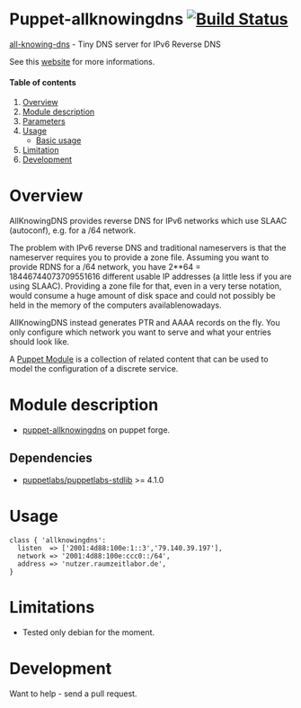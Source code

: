 # Puppet-allknowingdns [![Build Status](https://travis-ci.org/sbadia/puppet-allknowingdns.png?branch=master)](https://travis-ci.org/sbadia/puppet-allknowingdns)

[all-knowing-dns](https://metacpan.org/release/AllKnowingDNS) - Tiny DNS server for IPv6 Reverse DNS 

See this [website](http://all-knowing-dns.zekjur.net/) for more informations.

#### Table of contents

1. [Overview](#overview)
2. [Module description](#module-description)
3. [Parameters](#parameters)
4. [Usage](#usage)
    * [Basic usage](#basic-usage)
5. [Limitation](#limitation)
6. [Development](#development)

# Overview

AllKnowingDNS provides reverse DNS for IPv6 networks which use SLAAC (autoconf), e.g. for a /64 network.

The problem with IPv6 reverse DNS and traditional nameservers is that the nameserver requires you to provide a zone file. Assuming you want to provide RDNS for a /64 network, you have 2\*\*64 = 18446744073709551616 different usable IP addresses (a little less if you are using SLAAC). Providing a zone file for that, even in a very terse notation, would consume a huge amount of disk space and could not possibly be held in the memory of the computers availablenowadays.

AllKnowingDNS instead generates PTR and AAAA records on the fly. You only configure which network you want to serve and what your entries should look like.

A [Puppet Module](http://docs.puppetlabs.com/learning/modules1.html#modules) is a collection of related content that can be used to model the configuration of a discrete service.

# Module description

- [puppet-allknowingdns](http://forge.puppetlabs.com/sbadia/allknowingdns) on puppet forge.

## Dependencies
- [puppetlabs/puppetlabs-stdlib](https://github.com/puppetlabs/puppetlabs-stdlib) >= 4.1.0

# Usage

```puppet
class { 'allknowingdns':
  listen  => ['2001:4d88:100e:1::3','79.140.39.197'],
  network => '2001:4d88:100e:ccc0::/64',
  address => 'nutzer.raumzeitlabor.de',
}
```

# Limitations

- Tested only debian for the moment.

# Development

Want to help - send a pull request.
